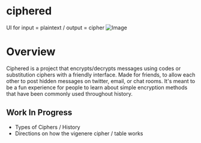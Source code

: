 # ciphered
UI for input = plaintext / output = cipher
![Image](http://i.imgur.com/0bealZ2.png)

# Overview
Ciphered is a project that encrypts/decrypts messages using codes or substitution ciphers with a friendly interface. Made for friends, to allow each other to post hidden messages on twitter, email, or chat rooms. It's meant to be a fun experience for people to learn about simple encryption methods that have been commonly used throughout history.


## Work In Progress
* Types of Ciphers / History
* Directions on how the vigenere cipher / table works


